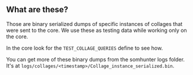 ## What are these?

Those are binary serialized dumps of specific instances of collages that were sent to the core. We use these as testing data while working only on the core.

In the core look for the `TEST_COLLAGE_QUERIES` define to see how.

You can get more of these binary dumps from the somhunter logs folder. It's at `logs/collages/<timestamp>/Collage_instance_serialized.bin`.